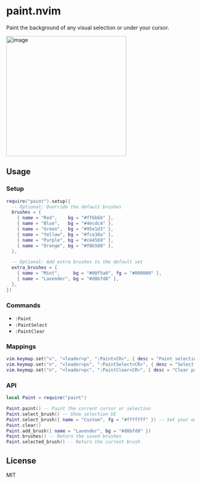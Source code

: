 # paint.nvim

Paint the background of any visual selection or under your cursor.

<img width="321" alt="image" src="https://github.com/user-attachments/assets/af8fabe5-e2d1-4ffb-8161-c1ac8212b465" />

## Usage

### Setup

```lua
require("paint").setup({
  -- Optional: Override the default brushes
  brushes = {
    { name = "Red",    bg = "#ff6b6b" },
    { name = "Blue",   bg = "#4ecdc4" },
    { name = "Green",  bg = "#95e1d3" },
    { name = "Yellow", bg = "#fce38a" },
    { name = "Purple", bg = "#c44569" },
    { name = "Orange", bg = "#f8b500" },
  },

  -- Optional: Add extra brushes to the default set
  extra_brushes = {
    { name = "Mint",     bg = "#00f5a0", fg = "#000000" },
    { name = "Lavender", bg = "#d8bfd8" },
  },
})
```

### Commands

- `:Paint`
- `:PaintSelect`
- `:PaintClear`

### Mappings

```lua
vim.keymap.set("v", "<leader>p", ":Paint<CR>", { desc = "Paint selection" })
vim.keymap.set("n", "<leader>ps", ":PaintSelect<CR>", { desc = "Select paint brush" })
vim.keymap.set("n", "<leader>pc", ":PaintClear<CR>", { desc = "Clear paint" })
```

### API

```lua
local Paint = require("paint")

Paint.paint() -- Paint the current cursor or selection
Paint.select_brush() -- Show selection UI
Paint.select_brush({ name = "Custom", fg = "#fffffff" }) -- Set your own brush
Paint.clear()
Paint.add_brush({ name = "Lavender", bg = "#d8bfd8" })
Paint.brushes() -- Return the saved brushes
Paint.selected_brush() -- Return the current brush
```

## License

MIT
